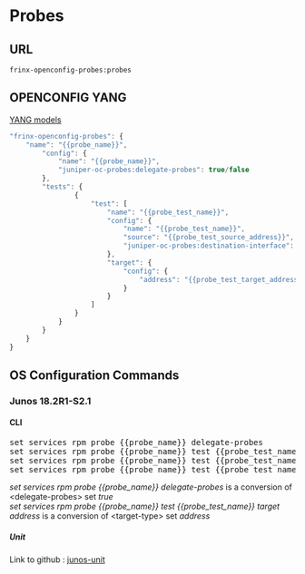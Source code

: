 # Probes

## URL

```
frinx-openconfig-probes:probes
```

## OPENCONFIG YANG

[YANG models](https://github.com/FRINXio/openconfig/tree/master/probes/src/main/yang)

```javascript
"frinx-openconfig-probes": {
    "name": "{{probe_name}}",
        "config": {
            "name": "{{probe_name}}",
            "juniper-oc-probes:delegate-probes": true/false
        },
        "tests": {
                {
                    "test": [
                        "name": "{{probe_test_name}}",
                        "config": {
                            "name": "{{probe_test_name}}",
                            "source": "{{probe_test_source_address}}",
                            "juniper-oc-probes:destination-interface": "{{probe_test_dest_intf_id}}"
                        },
                        "target": {
                            "config": {
                                "address": "{{probe_test_target_address}}"
                            }
                        }
                    ]
                }
            }
        }
    }
}
```

## OS Configuration Commands

### Junos 18.2R1-S2.1

#### CLI

<pre>
set services rpm probe {{probe_name}} delegate-probes
set services rpm probe {{probe_name}} test {{probe_test_name}} target address {{probe_test_target_address}}
set services rpm probe {{probe_name}} test {{probe_test_name}} source-address {{probe_test_source_address}}
set services rpm probe {{probe_name}} test {{probe_test_name}} destination-interface {{probe_test_dest_intf_id}}
</pre>

*set services rpm probe {{probe_name}} delegate-probes* is a conversion of &lt;delegate-probes&gt; set *true*  
*set services rpm probe {{probe_name}} test {{probe_test_name}} target address* is a conversion of &lt;target-type&gt; set *address*  


##### Unit

Link to github : [junos-unit](https://github.com/FRINXio/unitopo-units/tree/master/junos/junos-18/junos-18-probe-unit)

